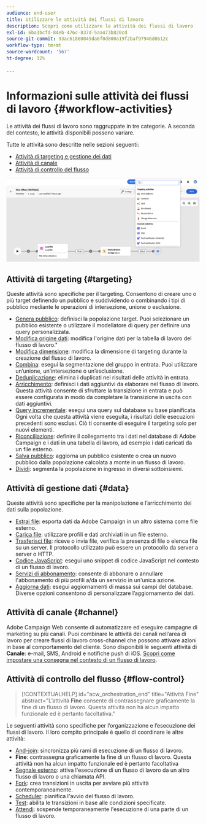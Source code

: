 ```yaml
---
audience: end-user
title: Utilizzare le attività dei flussi di lavoro
description: Scopri come utilizzare le attività dei flussi di lavoro
exl-id: 6ba3bcfd-84eb-476c-837d-5aa473b820cd
source-git-commit: 93ac61808049da6f0d800a19f2baf97946d8612c
workflow-type: tm+mt
source-wordcount: '567'
ht-degree: 32%

---
```



# Informazioni sulle attività dei flussi di lavoro {#workflow-activities}

Le attività dei flussi di lavoro sono raggruppate in tre categorie. A seconda del contesto, le attività disponibili possono variare.

Tutte le attività sono descritte nelle sezioni seguenti:

* [Attività di targeting e gestione dei dati](#targeting)
* [Attività di canale](#channel)
* [Attività di controllo del flusso](#flow-control)

![](../assets/workflow-activities.png)

## Attività di targeting {#targeting}

Queste attività sono specifiche per il targeting. Consentono di creare uno o più target definendo un pubblico e suddividendo o combinando i tipi di pubblico mediante le operazioni di intersezione, unione o esclusione.

* [Genera pubblico](build-audience.md): definisci la popolazione target. Puoi selezionare un pubblico esistente o utilizzare il modellatore di query per definire una query personalizzata.
* [Modifica origine dati](change-data-source.md): modifica l&#39;origine dati per la tabella di lavoro del flusso di lavoro.&quot;
* [Modifica dimensione](change-dimension.md): modifica la dimensione di targeting durante la creazione del flusso di lavoro.
* [Combina](combine.md): esegui la segmentazione del gruppo in entrata. Puoi utilizzare un’unione, un’intersezione o un’esclusione.
* [Deduplicazione](deduplication.md): elimina i duplicati nei risultati delle attività in entrata.
* [Arricchimento](enrichment.md): definisci i dati aggiuntivi da elaborare nel flusso di lavoro. Questa attività consente di sfruttare la transizione in entrata e può essere configurata in modo da completare la transizione in uscita con dati aggiuntivi.
* [Query incrementale](incremental-query.md): esegui una query sul database su base pianificata. Ogni volta che questa attività viene eseguita, i risultati delle esecuzioni precedenti sono esclusi. Ciò ti consente di eseguire il targeting solo per nuovi elementi.
* [Riconciliazione](reconciliation.md): definire il collegamento tra i dati nel database di Adobe Campaign e i dati in una tabella di lavoro, ad esempio i dati caricati da un file esterno.
* [Salva pubblico](save-audience.md): aggiorna un pubblico esistente o crea un nuovo pubblico dalla popolazione calcolata a monte in un flusso di lavoro.
* [Dividi](split.md): segmenta la popolazione in ingresso in diversi sottoinsiemi.

## Attività di gestione dati {#data}

Queste attività sono specifiche per la manipolazione e l’arricchimento dei dati sulla popolazione.

* [Estrai file](extract-file.md): esporta dati da Adobe Campaign in un altro sistema come file esterno.
* [Carica file](load-file.md): utilizzare profili e dati archiviati in un file esterno.
* [Trasferisci file](transfer-file.md): riceve o invia file, verifica la presenza di file o elenca file su un server. Il protocollo utilizzato può essere un protocollo da server a server o HTTP.
* [Codice JavaScript](javascript-code.md): esegui uno snippet di codice JavaScript nel contesto di un flusso di lavoro.
* [Servizi di abbonamento](subscription-services.md): consente di abbonare o annullare l&#39;abbonamento di più profili a/da un servizio in un&#39;unica azione.
* [Aggiorna dati](update-data.md): esegui aggiornamenti di massa sui campi del database. Diverse opzioni consentono di personalizzare l’aggiornamento dei dati.

## Attività di canale {#channel}

Adobe Campaign Web consente di automatizzare ed eseguire campagne di marketing su più canali. Puoi combinare le attività dei canali nell’area di lavoro per creare flussi di lavoro cross-channel che possono attivare azioni in base al comportamento del cliente. Sono disponibili le seguenti attività di **Canale**: e-mail, SMS, Android e notifiche push di iOS. [Scopri come impostare una consegna nel contesto di un flusso di lavoro](channels.md).

## Attività di controllo del flusso {#flow-control}

>[!CONTEXTUALHELP]
>id="acw_orchestration_end"
>title="Attività Fine"
>abstract="L’attività **Fine** consente di contrassegnare graficamente la fine di un flusso di lavoro. Questa attività non ha alcun impatto funzionale ed è pertanto facoltativa."

Le seguenti attività sono specifiche per l’organizzazione e l’esecuzione dei flussi di lavoro. Il loro compito principale è quello di coordinare le altre attività:

* [And-join](and-join.md): sincronizza più rami di esecuzione di un flusso di lavoro.
* **Fine**: contrassegna graficamente la fine di un flusso di lavoro. Questa attività non ha alcun impatto funzionale ed è pertanto facoltativa
* [Segnale esterno](external-signal.md): attiva l&#39;esecuzione di un flusso di lavoro da un altro flusso di lavoro o una chiamata API.
* [Fork](fork.md): crea transizioni in uscita per avviare più attività contemporaneamente.
* [Scheduler](scheduler.md): pianifica l&#39;avvio del flusso di lavoro.
* [Test](test.md): abilita le transizioni in base alle condizioni specificate.
* [Attendi](wait.md): sospende temporaneamente l&#39;esecuzione di una parte di un flusso di lavoro.
